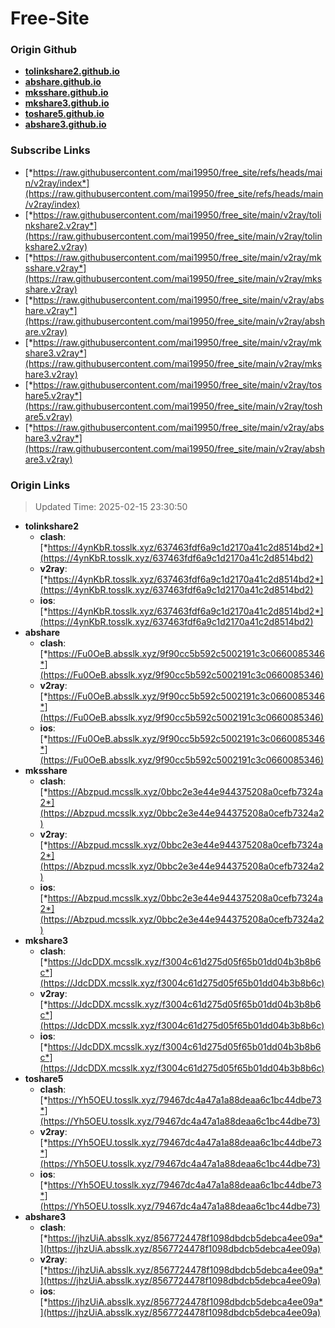 # Free-Site

### Origin Github

- [**tolinkshare2.github.io**](https://github.com/tolinkshare2/tolinkshare2.github.io)
- [**abshare.github.io**](https://github.com/abshare/abshare.github.io)
- [**mksshare.github.io**](https://github.com/mksshare/mksshare.github.io)
- [**mkshare3.github.io**](https://github.com/mkshare3/mkshare3.github.io)
- [**toshare5.github.io**](https://github.com/toshare5/toshare5.github.io)
- [**abshare3.github.io**](https://github.com/abshare3/abshare3.github.io)

### Subscribe Links

- [*https://raw.githubusercontent.com/mai19950/free_site/refs/heads/main/v2ray/index*](https://raw.githubusercontent.com/mai19950/free_site/refs/heads/main/v2ray/index)
- [*https://raw.githubusercontent.com/mai19950/free_site/main/v2ray/tolinkshare2.v2ray*](https://raw.githubusercontent.com/mai19950/free_site/main/v2ray/tolinkshare2.v2ray)
- [*https://raw.githubusercontent.com/mai19950/free_site/main/v2ray/mksshare.v2ray*](https://raw.githubusercontent.com/mai19950/free_site/main/v2ray/mksshare.v2ray)
- [*https://raw.githubusercontent.com/mai19950/free_site/main/v2ray/abshare.v2ray*](https://raw.githubusercontent.com/mai19950/free_site/main/v2ray/abshare.v2ray)
- [*https://raw.githubusercontent.com/mai19950/free_site/main/v2ray/mkshare3.v2ray*](https://raw.githubusercontent.com/mai19950/free_site/main/v2ray/mkshare3.v2ray)
- [*https://raw.githubusercontent.com/mai19950/free_site/main/v2ray/toshare5.v2ray*](https://raw.githubusercontent.com/mai19950/free_site/main/v2ray/toshare5.v2ray)
- [*https://raw.githubusercontent.com/mai19950/free_site/main/v2ray/abshare3.v2ray*](https://raw.githubusercontent.com/mai19950/free_site/main/v2ray/abshare3.v2ray)

### Origin Links

> Updated Time: 2025-02-15 23:30:50

- **tolinkshare2**
  - **clash**: [*https://4ynKbR.tosslk.xyz/637463fdf6a9c1d2170a41c2d8514bd2*](https://4ynKbR.tosslk.xyz/637463fdf6a9c1d2170a41c2d8514bd2)
  - **v2ray**: [*https://4ynKbR.tosslk.xyz/637463fdf6a9c1d2170a41c2d8514bd2*](https://4ynKbR.tosslk.xyz/637463fdf6a9c1d2170a41c2d8514bd2)
  - **ios**: [*https://4ynKbR.tosslk.xyz/637463fdf6a9c1d2170a41c2d8514bd2*](https://4ynKbR.tosslk.xyz/637463fdf6a9c1d2170a41c2d8514bd2)
- **abshare**
  - **clash**: [*https://Fu0OeB.absslk.xyz/9f90cc5b592c5002191c3c0660085346*](https://Fu0OeB.absslk.xyz/9f90cc5b592c5002191c3c0660085346)
  - **v2ray**: [*https://Fu0OeB.absslk.xyz/9f90cc5b592c5002191c3c0660085346*](https://Fu0OeB.absslk.xyz/9f90cc5b592c5002191c3c0660085346)
  - **ios**: [*https://Fu0OeB.absslk.xyz/9f90cc5b592c5002191c3c0660085346*](https://Fu0OeB.absslk.xyz/9f90cc5b592c5002191c3c0660085346)
- **mksshare**
  - **clash**: [*https://Abzpud.mcsslk.xyz/0bbc2e3e44e944375208a0cefb7324a2*](https://Abzpud.mcsslk.xyz/0bbc2e3e44e944375208a0cefb7324a2)
  - **v2ray**: [*https://Abzpud.mcsslk.xyz/0bbc2e3e44e944375208a0cefb7324a2*](https://Abzpud.mcsslk.xyz/0bbc2e3e44e944375208a0cefb7324a2)
  - **ios**: [*https://Abzpud.mcsslk.xyz/0bbc2e3e44e944375208a0cefb7324a2*](https://Abzpud.mcsslk.xyz/0bbc2e3e44e944375208a0cefb7324a2)
- **mkshare3**
  - **clash**: [*https://JdcDDX.mcsslk.xyz/f3004c61d275d05f65b01dd04b3b8b6c*](https://JdcDDX.mcsslk.xyz/f3004c61d275d05f65b01dd04b3b8b6c)
  - **v2ray**: [*https://JdcDDX.mcsslk.xyz/f3004c61d275d05f65b01dd04b3b8b6c*](https://JdcDDX.mcsslk.xyz/f3004c61d275d05f65b01dd04b3b8b6c)
  - **ios**: [*https://JdcDDX.mcsslk.xyz/f3004c61d275d05f65b01dd04b3b8b6c*](https://JdcDDX.mcsslk.xyz/f3004c61d275d05f65b01dd04b3b8b6c)
- **toshare5**
  - **clash**: [*https://Yh5OEU.tosslk.xyz/79467dc4a47a1a88deaa6c1bc44dbe73*](https://Yh5OEU.tosslk.xyz/79467dc4a47a1a88deaa6c1bc44dbe73)
  - **v2ray**: [*https://Yh5OEU.tosslk.xyz/79467dc4a47a1a88deaa6c1bc44dbe73*](https://Yh5OEU.tosslk.xyz/79467dc4a47a1a88deaa6c1bc44dbe73)
  - **ios**: [*https://Yh5OEU.tosslk.xyz/79467dc4a47a1a88deaa6c1bc44dbe73*](https://Yh5OEU.tosslk.xyz/79467dc4a47a1a88deaa6c1bc44dbe73)
- **abshare3**
  - **clash**: [*https://jhzUiA.absslk.xyz/8567724478f1098dbdcb5debca4ee09a*](https://jhzUiA.absslk.xyz/8567724478f1098dbdcb5debca4ee09a)
  - **v2ray**: [*https://jhzUiA.absslk.xyz/8567724478f1098dbdcb5debca4ee09a*](https://jhzUiA.absslk.xyz/8567724478f1098dbdcb5debca4ee09a)
  - **ios**: [*https://jhzUiA.absslk.xyz/8567724478f1098dbdcb5debca4ee09a*](https://jhzUiA.absslk.xyz/8567724478f1098dbdcb5debca4ee09a)
